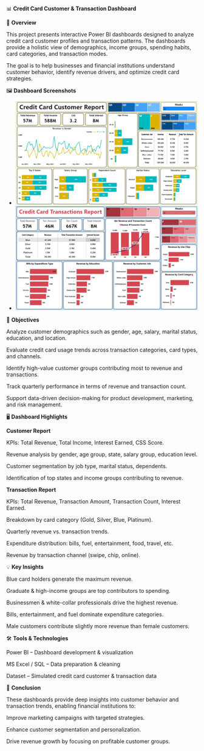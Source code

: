 📊 **Credit Card Customer & Transaction Dashboard**


🔎 **Overview**

This project presents interactive Power BI dashboards designed to analyze credit card customer profiles and transaction patterns. The dashboards provide a holistic view of demographics, income groups, spending habits, card categories, and transaction modes.

The goal is to help businesses and financial institutions understand customer behavior, identify revenue drivers, and optimize credit card strategies.

🖼️ **Dashboard Screenshots**
- ![Customer Report](CC-Customer.jpg)
- ![Transaction Report](CC-Transaction.jpg)


🎯 **Objectives**

Analyze customer demographics such as gender, age, salary, marital status, education, and location.

Evaluate credit card usage trends across transaction categories, card types, and channels.

Identify high-value customer groups contributing most to revenue and transactions.

Track quarterly performance in terms of revenue and transaction count.

Support data-driven decision-making for product development, marketing, and risk management.


🖥️ **Dashboard Highlights**

**Customer Report**

KPIs: Total Revenue, Total Income, Interest Earned, CSS Score.

Revenue analysis by gender, age group, state, salary group, education level.

Customer segmentation by job type, marital status, dependents.

Identification of top states and income groups contributing to revenue.


**Transaction Report**

KPIs: Total Revenue, Transaction Amount, Transaction Count, Interest Earned.

Breakdown by card category (Gold, Silver, Blue, Platinum).

Quarterly revenue vs. transaction trends.

Expenditure distribution: bills, fuel, entertainment, food, travel, etc.

Revenue by transaction channel (swipe, chip, online).


💡 **Key Insights**

Blue card holders generate the maximum revenue.

Graduate & high-income groups are top contributors to spending.

Businessmen & white-collar professionals drive the highest revenue.

Bills, entertainment, and fuel dominate expenditure categories.

Male customers contribute slightly more revenue than female customers.


🛠️ **Tools & Technologies**

Power BI – Dashboard development & visualization

MS Excel / SQL – Data preparation & cleaning

Dataset – Simulated credit card customer & transaction data


📌 **Conclusion**

These dashboards provide deep insights into customer behavior and transaction trends, enabling financial institutions to:

Improve marketing campaigns with targeted strategies.

Enhance customer segmentation and personalization.

Drive revenue growth by focusing on profitable customer groups.

